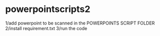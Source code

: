 # powerpointscripts2

1/add powerpoint to be scanned in the POWERPOINTS SCRIPT FOLDER 
2/install requirement.txt
3/run the code

